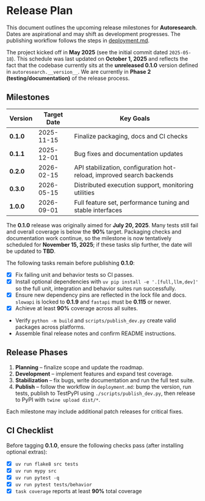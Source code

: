 # Release Plan

This document outlines the upcoming release milestones for **Autoresearch**. Dates are aspirational and may shift as development progresses. The publishing workflow follows the steps in [deployment.md](deployment.md).

The project kicked off in **May 2025** (see the initial commit dated `2025-05-18`).
This schedule was last updated on **October 1, 2025** and reflects the fact that
the codebase currently sits at the **unreleased 0.1.0** version defined in
`autoresearch.__version__`.
We are currently in **Phase 2 (testing/documentation)** of the release process.

## Milestones

| Version | Target Date | Key Goals |
| ------- | ----------- | --------- |
| **0.1.0** | 2025-11-15 | Finalize packaging, docs and CI checks |
| **0.1.1** | 2025-12-01 | Bug fixes and documentation updates |
| **0.2.0** | 2026-02-15 | API stabilization, configuration hot-reload, improved search backends |
| **0.3.0** | 2026-05-15 | Distributed execution support, monitoring utilities |
| **1.0.0** | 2026-09-01 | Full feature set, performance tuning and stable interfaces |

The **0.1.0** release was originally aimed for **July 20, 2025**. Many tests
still fail and overall coverage is below the **90%** target. Packaging checks and
documentation work continue, so the milestone is now tentatively scheduled for
**November 15, 2025**; if these tasks slip further, the date will be updated to
**TBD**.

The following tasks remain before publishing **0.1.0**:

- [x] Fix failing unit and behavior tests so CI passes.
- [x] Install optional dependencies with `uv pip install -e '.[full,llm,dev]'` so the full unit, integration and behavior suites run successfully.
- [x] Ensure new dependency pins are reflected in the lock file and docs. `slowapi` is locked to **0.1.9** and `fastapi` must be **0.115** or newer.
- [x] Achieve at least **90%** coverage across all suites.
- Verify `python -m build` and `scripts/publish_dev.py` create valid packages across platforms.
- Assemble final release notes and confirm README instructions.

## Release Phases

1. **Planning** – finalize scope and update the roadmap.
2. **Development** – implement features and expand test coverage.
3. **Stabilization** – fix bugs, write documentation and run the full test suite.
4. **Publish** – follow the workflow in `deployment.md`: bump the version, run tests, publish to TestPyPI using `./scripts/publish_dev.py`, then release to PyPI with `twine upload dist/*`.

Each milestone may include additional patch releases for critical fixes.

## CI Checklist

Before tagging **0.1.0**, ensure the following checks pass (after installing optional extras):

- [x] `uv run flake8 src tests`
- [x] `uv run mypy src`
- [x] `uv run pytest -q`
- [x] `uv run pytest tests/behavior`
- [x] `task coverage` reports at least **90%** total coverage
